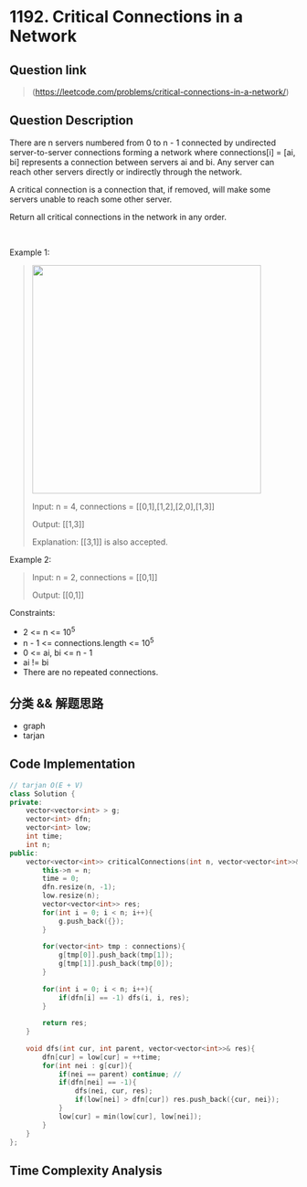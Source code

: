 # 1192. Critical Connections in a Network

## Question link
> (https://leetcode.com/problems/critical-connections-in-a-network/)

## Question Description
There are n servers numbered from 0 to n - 1 connected by undirected server-to-server connections forming a network where connections[i] = [ai, bi] represents a connection between servers ai and bi. Any server can reach other servers directly or indirectly through the network.

A critical connection is a connection that, if removed, will make some servers unable to reach some other server.

Return all critical connections in the network in any order.

<br/>

Example 1:
>
> <img src="https://assets.leetcode.com/uploads/2019/09/03/1537_ex1_2.png" width="400" />
>
> Input: n = 4, connections = [[0,1],[1,2],[2,0],[1,3]]
>
> Output: [[1,3]]
>
> Explanation: [[3,1]] is also accepted.

Example 2:
>
> Input: n = 2, connections = [[0,1]]
>
> Output: [[0,1]]

Constraints:
- 2 <= n <= 10<sup>5</sup> 
- n - 1 <= connections.length <= 10<sup>5</sup>
- 0 <= ai, bi <= n - 1
- ai != bi
- There are no repeated connections.

## 分类 && 解题思路
- graph
- tarjan

## Code Implementation
```c++
// tarjan O(E + V)
class Solution {
private:
    vector<vector<int> > g;
    vector<int> dfn;
    vector<int> low;
    int time;
    int n;
public:
    vector<vector<int>> criticalConnections(int n, vector<vector<int>>& connections) {
        this->n = n;
        time = 0;
        dfn.resize(n, -1);
        low.resize(n);
        vector<vector<int>> res;
        for(int i = 0; i < n; i++){
            g.push_back({});
        }
        
        for(vector<int> tmp : connections){
            g[tmp[0]].push_back(tmp[1]);
            g[tmp[1]].push_back(tmp[0]);
        }
        
        for(int i = 0; i < n; i++){
            if(dfn[i] == -1) dfs(i, i, res);
        }
        
        return res;
    }
    
    void dfs(int cur, int parent, vector<vector<int>>& res){
        dfn[cur] = low[cur] = ++time;
        for(int nei : g[cur]){
            if(nei == parent) continue; //
            if(dfn[nei] == -1){
                dfs(nei, cur, res);
                if(low[nei] > dfn[cur]) res.push_back({cur, nei});
            }
            low[cur] = min(low[cur], low[nei]);
        }
    }
};
```

## Time Complexity Analysis